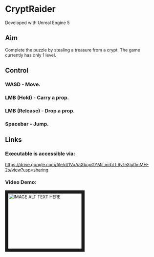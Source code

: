 # CryptRaider

Developed with Unreal Engine 5


## Aim
Complete the puzzle by stealing a treasure from a crypt.
The game currently has only 1 level.


## Control
### WASD - Move.
### LMB (Hold) - Carry a prop.
### LMB (Release) - Drop a prop.
### Spacebar - Jump.


## Links
### Executable is accessible via: 
https://drive.google.com/file/d/1VxAaXbupGYMiLmrbLL6y1eXju0mMH-2s/view?usp=sharing
### Video Demo: 
<a href="http://www.youtube.com/watch?feature=player_embedded&v=0tWCF66ZrpY" target="_blank"><img src="http://img.youtube.com/vi/0tWCF66ZrpY/0.jpg" 
alt="IMAGE ALT TEXT HERE" width="240" height="180" border="10" /></a>
